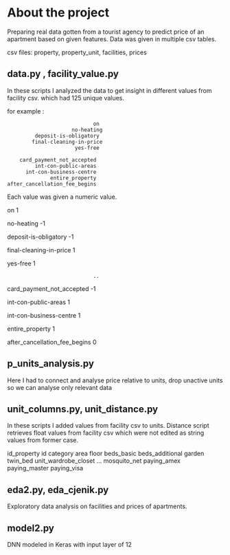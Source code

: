 # About the project

Preparing real data gotten from a tourist agency to predict price of an apartment based on given features. Data was given in multiple csv tables.

csv files: property, property_unit, facilities, prices

## data.py , facility_value.py

In these scripts I analyzed the data to get insight in different values from facility csv. which had 125 unique values.

for example :

                                on
                         no-heating
             deposit-is-obligatory
            final-cleaning-in-price
                          yes-free
             
        card_payment_not_accepted
             int-con-public-areas
          int-con-business-centre
                  entire_property
    after_cancellation_fee_begins



Each value was given a numeric value.


on                               1

no-heating                      -1

deposit-is-obligatory           -1

final-cleaning-in-price          1

yes-free                         1

                                ..
                                
card_payment_not_accepted       -1

int-con-public-areas             1

int-con-business-centre          1

entire_property                  1

after_cancellation_fee_begins    0


## p_units_analysis.py

Here I had to connect and analyse price relative to units, drop unactive units so we can analyse only relevant data

## unit_columns.py, unit_distance.py

In these scripts I added values from facility csv to units. Distance script retrieves float values from facility csv which were not edited as string values from former case.


id_property	id	category	area	floor	beds_basic	beds_additional	garden	twin_bed	unit_wardrobe_closet	...	mosquito_net	paying_amex	paying_master	paying_visa																					


## eda2.py, eda_cjenik.py

Exploratory data analysis on facilities and prices of apartments.

## model2.py

DNN modeled in Keras with input layer of 12




















